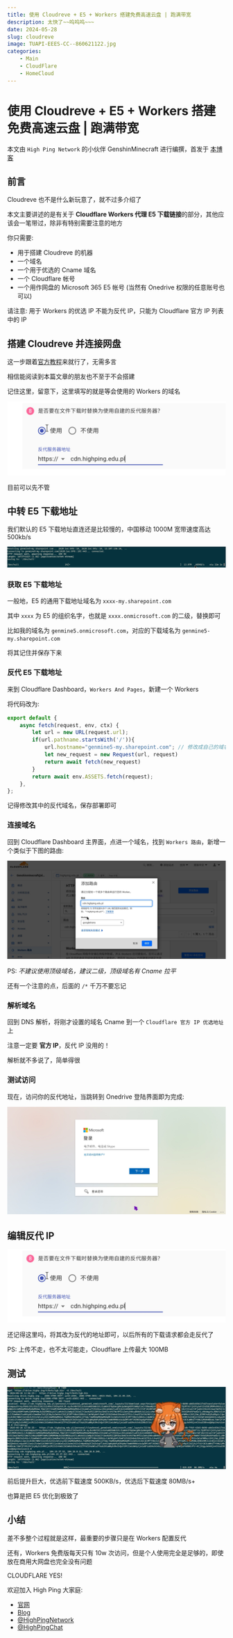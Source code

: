 ```yaml
---
title: 使用 Cloudreve + E5 + Workers 搭建免费高速云盘 | 跑满带宽
description: 太快了~~呜呜呜~~~
date: 2024-05-28
slug: cloudreve
image: TUAPI-EEES-CC--860621122.jpg
categories:
    - Main
    - CloudFlare
    - HomeCloud
---
```


# 使用 Cloudreve + E5 + Workers 搭建免费高速云盘 | 跑满带宽
本文由 `High Ping Network` 的小伙伴 GenshinMinecraft 进行编撰，首发于 [本博客](https://blog.c1oudf1are.eu.org)

## 前言

Cloudreve 也不是什么新玩意了，就不过多介绍了

本文主要讲述的是有关于 **Cloudflare Workers 代理 E5 下载链接**的部分，其他应该会一笔带过，除非有特别需要注意的地方

你只需要:
- 用于搭建 Cloudreve 的机器
- 一个域名
- 一个用于优选的 Cname 域名
- 一个 Cloudflare 帐号
- 一个用作网盘的 Microsoft 365 E5 帐号 (当然有 Onedrive 权限的任意账号也可以)

请注意: 用于 Workers 的优选 IP 不能为反代 IP，只能为 Cloudflare 官方 IP 列表中的 IP

## 搭建 Cloudreve 并连接网盘

这一步跟着[官方教程](https://docs.cloudreve.org/getting-started/install)来就行了，无需多言

相信能阅读到本篇文章的朋友也不至于不会搭建

记住这里，留意下，这里填写的就是等会使用的 Workers 的域名

![IMG_20240527_214124_048.jpg](IMG_20240527_214124_048.jpg)

目前可以先不管

## 中转 E5 下载地址

我们默认的 E5 下载地址直连还是比较慢的，中国移动 1000M 宽带速度高达 500kb/s

![](IMG_20240527_214837_392.jpg)

### 获取 E5 下载地址

一般地，E5 的通用下载地址域名为 `xxxx-my.sharepoint.com`

其中 `xxxx` 为 E5 的组织名字，也就是 `xxxx.onmicrosoft.com` 的二级，替换即可

比如我的域名为 `genmine5.onmicrosoft.com`，对应的下载域名为 `genmine5-my.sharepoint.com`

将其记住并保存下来

### 反代 E5 下载地址

来到 Cloudflare Dashboard，`Workers And Pages`，新建一个 Workers

将代码改为:

```js
export default {
	async fetch(request, env, ctx) {
		let url = new URL(request.url);
		if(url.pathname.startsWith('/')){
			url.hostname="genmine5-my.sharepoint.com"; // 修改成自己的域名
			let new_request = new Request(url, request)
			return await fetch(new_request)
		}
		return await env.ASSETS.fetch(request);
	},
};
```

记得修改其中的反代域名，保存部署即可

### 连接域名

回到 Cloudflare Dashboard 主界面，点进一个域名，找到 `Workers 路由`，新增一个类似于下图的路由:

![](IMG_20240527_221036_568.jpg)

PS: *不建议使用顶级域名，建议二级，顶级域名有 Cname 拉平*

还有一个注意的点，后面的 `/*` 千万不要忘记

### 解析域名

回到 DNS 解析，将刚才设置的域名 Cname 到一个 `Cloudflare 官方 IP 优选地址`上

注意一定要 **官方 IP**，反代 IP 没用的！

解析就不多说了，简单得很

### 测试访问

现在，访问你的反代地址，当跳转到 Onedrive 登陆界面即为完成: 

![](IMG_20240528_125235_035.jpg)


## 编辑反代 IP

![IMG_20240527_214124_048.jpg](IMG_20240527_214124_048.jpg)

还记得这里吗，将其改为反代的地址即可，以后所有的下载请求都会走反代了

PS: 上传不走，也不太可能走，Cloudflare 上传最大 100MB


## 测试

![](IMG_20240528_125814_900.jpg)

前后提升巨大，优选前下载速度 500KB/s，优选后下载速度 80MB/s+

也算是把 E5 优化到极致了

## 小结

差不多整个过程就是这样，最重要的步骤只是在 Workers 配置反代

还有，Workers 免费版每天只有 10w 次访问，但是个人使用完全是足够的，即使放在商用大网盘也完全没有问题

CLOUDFLARE YES!

欢迎加入 High Ping 大家庭:
- [官网](https://highp.ing)
- [Blog](https://blog.c1oudf1are.eu.org)
- [@HighPingNetwork](https://t.me/HighPingNetwork)
- [@HighPingChat](https://t.me/highpingchat)
